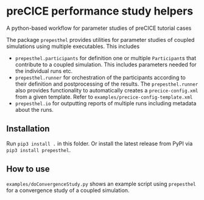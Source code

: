 # preCICE performance study helpers

A python-based workflow for parameter studies of preCICE tutorial cases

The package `prepesthel` provides utilities for parameter studies of coupled simulations using multiple executables. This includes

* `prepesthel.participants` for definition one or multiple `Participant`s that contribute to a coupled simulation. This includes parameters needed for the individual runs etc.
* `prepesthel.runner` for orchestration of the participants according to their definition and postprocessing of the results. The `prepesthel.runner` also provides functionality to automatically creates a `precice-config.xml` from a given template. Refer to `examples/precice-config-template.xml`
* `prepesthel.io` for outputting reports of multiple runs including metadata about the runs.

## Installation

Run `pip3 install .` in this folder. Or install the latest release from PyPI via `pip3 install prepesthel`.

## How to use

`examples/doConvergenceStudy.py` shows an example script using `prepesthel` for a convergence study of a coupled simulation.
